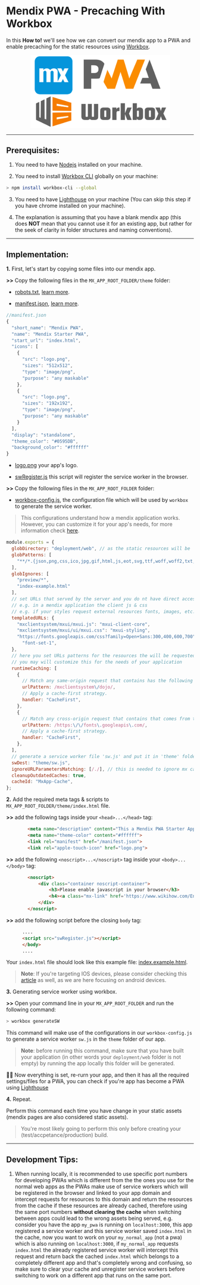 # Mendix PWA - Precaching With Workbox

In this __How to!__ we'll see how we can convert our mendix app to a PWA and enable precaching for the static resources using [Workbox](https://developers.google.com/web/tools/workbox/).

<p align='center'>
<img src='https://github.com/madnessxd/MxPWA/blob/development/mendix_pwa.png' width="375px" alt='logo'>
</p>


***

## Prerequisites:

1. You need to have [Nodejs](https://nodejs.org/en/) installed on your machine.

2. You need to install [Workbox CLI](https://developers.google.com/web/tools/workbox/modules/workbox-cli) globally on your machine:

```sh
> npm install workbox-cli --global
```
3. You need to have [Lighthouse](https://developers.google.com/web/tools/lighthouse/) on your machine (You can skip this step if you have chrome installed on your machine).

4. The explanation is assuming that you have a blank mendix app (this does __NOT__ mean that you cannot use it for an existing app, but rather for the seek of clarity in folder structures and naming conventions).

***

## Implementation:

**1.** First, let's start by copying some files into our mendix app.

__>>__ Copy the following files in the `MX_APP_ROOT_FOLDER/theme` folder:

* [robots.txt](https://github.com/madnessxd/MxPWA/blob/master/robots.txt), [learn more](https://support.google.com/webmasters/answer/6062608).

* [manifest.json](https://github.com/madnessxd/MxPWA/blob/master/manifest.json), [learn more](https://developer.mozilla.org/en-US/docs/Web/Manifest).
```js
//manifest.json
{
  "short_name": "Mendix PWA",
  "name": "Mendix Starter PWA",
  "start_url": "index.html",
  "icons": [
    {
      "src": "logo.png",
      "sizes": "512x512",
      "type": "image/png",
      "purpose": "any maskable"
    },
    {
      "src": "logo.png",
      "sizes": "192x192",
      "type": "image/png",
      "purpose": "any maskable"
    }
  ],
  "display": "standalone",
  "theme_color": "#0595DB",
  "background_color": "#ffffff"
}
```
* [logo.png](https://github.com/madnessxd/MxPWA/blob/master/logo.png) your app's logo.

* [swRegister.js](https://github.com/madnessxd/MxPWA/blob/master/swRegister.js) this script will register the service worker in the browser.

__>>__ Copy the following files in the `MX_APP_ROOT_FOLDER` folder:

* [workbox-config.js](https://github.com/madnessxd/MxPWA/blob/master/workbox-config.js), the configuration file which will be used by `workbox` to generate the service worker.

> This configurations understand how a mendix application works. However, you can customize it for your app's needs, for more information check [here](https://developers.google.com/web/tools/workbox/modules/workbox-cli#configuration).

```js
module.exports = {
  globDirectory: "deployment/web", // as the static resources will be
  globPatterns: [
    "**/*.{json,png,css,ico,jpg,gif,html,js,eot,svg,ttf,woff,woff2,txt,xml}",
  ],
  globIgnores: [
    "preview/*",
    "index-example.html"
  ],
  // set URLs that served by the server and you do nt have direct access to them from within your project.
  // e.g. in a mendix application the client js & css
  // e.g. if your styles request external resources fonts, images, etc..
  templatedURLs: {
    "mxclientsystem/mxui/mxui.js": "mxui-client-core",
    "mxclientsystem/mxui/ui/mxui.css": "mxui-styling",
    "https://fonts.googleapis.com/css?family=Open+Sans:300,400,600,700":
      "font-set-1",
  },
  // here you set URLs patterns for the resources the will be requested in runtime, or later by user interaction
  // you may will customize this for the needs of your application
  runtimeCaching: [
    {
      // Match any same-origin request that contains has the following path.
      urlPattern: /mxclientsystem\/dojo/,
      // Apply a cache-first strategy.
      handler: "CacheFirst",
    },
    {
      // Match any cross-origin request that contains that comes from this origin.
      urlPattern: /https:\/\/fonts\.googleapis\.com/,
      // Apply a cache-first strategy.
      handler: "CacheFirst",
    },
  ],
  // generate a service worker file 'sw.js' and put it in 'theme' folder.
  swDest: "theme/sw.js",
  ignoreURLParametersMatching: [/./], // this is needed to ignore mx cache busting
  cleanupOutdatedCaches: true,
  cacheId: "MxApp-Cache",
};


```

**2.** Add the required meta tags & scripts to `MX_APP_ROOT_FOLDER/theme/index.html` file.

__>>__ add the following tags inside your `<head>...</head>` tag:
```html
        <meta name="description" content="This a Mendix PWA Starter App.">
        <meta name="theme-color" content="#ffffff">
        <link rel="manifest" href="/manifest.json">
        <link rel="apple-touch-icon" href="logo.png">
```
__>>__ add the following `<noscript>...</noscript>` tag inside your `<body>...</body>` tag:
```html
        <noscript>
            <div class="container noscript-container">
                <h3>Please enable javascript in your browser</h3>
                <h4><a class="mx-link" href='https://www.wikihow.com/Enable-JavaScript'>How to enable javascript in my browser</a></h4>
            </div>
        </noscript>
```
__>>__ add the following script before the closing `body` tag:
```html
      ....
      <script src="swRegister.js"></script>
      </body>
      ....
```
Your `index.html` file should look like this example file: [index.example.html](https://github.com/madnessxd/MxPWA/blob/master/index.example.html).
> **Note**: If you're targeting IOS devices, please consider checking this [article](https://medium.com/appscope/designing-native-like-progressive-web-apps-for-ios-1b3cdda1d0e8) as well, as we are here focusing on android devices.

**3.** Generating service worker using workbox.

__>>__ Open your command line in your `MX_APP_ROOT_FOLDER` and run the following command:
```sh
> workbox generateSW
```
This command will make use of the configurations in our `workbox-config.js` to generate a service worker `sw.js` in the `theme` folder of our app.

> **Note**: before running this command, make sure that you have built your application (in other words your `deployment/web` folder is not empty) by running the app locally this folder will be generated.

🚀🚀 Now everything is set, re-rurn your app, and then it has all the required settings/files for a PWA, you can check if you're app has become a PWA using [Lighthouse](https://developers.google.com/web/tools/lighthouse/)



**4.** Repeat.

Perform this command each time you have change in your static assets (mendix pages are also considered static assets).
> You're most likely going to perform this only before creating your (test/accpetance/production) build.




***
## Development Tips:

1. When running locally, it is recommended to use specific port numbers for developing PWAs which is different from the the ones you use for the normal web apps as the PWAs make use of service workers which will be registered in the browser and linked to your app domain and intercept requests for resources to this domain and return the resources from the cache if these resources are already cached, therefore using the same port numbers **without clearing the cache** when switching between apps could lead to the wrong assets being served, e.g. consider you have the app `my_pwa` is running on `localhost:3000`, this app registered a service worker and this service worker saved `index.html` in the cache, now you want to work on your `my_normal_app` (not a pwa) which is also running on `localhost:3000`, if `my_normal_app` requests `index.html` the already registered service worker will intercept this request and return back the cached `index.html` which belongs to a completely different app and that's completely wrong and confusing, so make sure to clear your cache and unregister service workers before switching to work on a different app that runs on the same port. 
